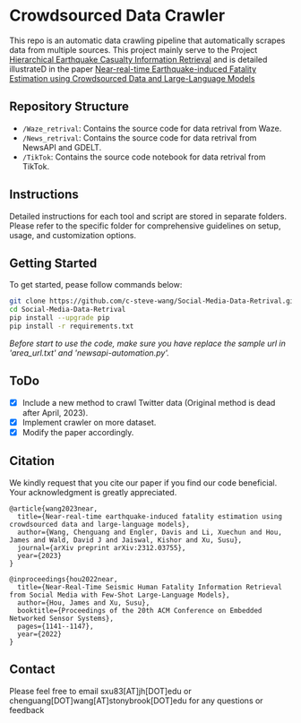 # Crowdsourced Data Crawler

This repo is an automatic data crawling pipeline that automatically scrapes data from multiple sources. This project mainly serve to the Project [Hierarchical Earthquake Casualty Information Retrieval](https://github.com/SusuXu-s-Lab/Hierarchical-Earthquake-Casualty-Information-Retrieval/) and is detailed illustrateD in the paper [Near-real-time Earthquake-induced Fatality Estimation using Crowdsourced Data and Large-Language Models](https://arxiv.org/abs/2312.03755)

## Repository Structure

- `/Waze_retrival`: Contains the source code for data retrival from Waze.
- `/News_retrival`: Contains the source code for data retrival from NewsAPI and GDELT.
- `/TikTok`: Contains the source code notebook for data retrival from TikTok.

## Instructions

Detailed instructions for each tool and script are stored in separate folders. Please refer to the specific folder for comprehensive guidelines on setup, usage, and customization options.

## Getting Started

To get started, pease follow commands below:

```bash
git clone https://github.com/c-steve-wang/Social-Media-Data-Retrival.git
cd Social-Media-Data-Retrival
pip install --upgrade pip
pip install -r requirements.txt
```

*Before start to use the code, make sure you have replace the sample url in 'area_url.txt' and 'newsapi-automation.py'.*

## ToDo
- [x] Include a new method to crawl Twitter data (Original method is dead after April, 2023).
- [x] Implement crawler on more dataset. 
- [x] Modify the paper accordingly.

## Citation
We kindly request that you cite our paper if you find our code beneficial. Your acknowledgment is greatly appreciated.
```
@article{wang2023near,
  title={Near-real-time earthquake-induced fatality estimation using crowdsourced data and large-language models},
  author={Wang, Chenguang and Engler, Davis and Li, Xuechun and Hou, James and Wald, David J and Jaiswal, Kishor and Xu, Susu},
  journal={arXiv preprint arXiv:2312.03755},
  year={2023}
}

@inproceedings{hou2022near,
  title={Near-Real-Time Seismic Human Fatality Information Retrieval from Social Media with Few-Shot Large-Language Models},
  author={Hou, James and Xu, Susu},
  booktitle={Proceedings of the 20th ACM Conference on Embedded Networked Sensor Systems},
  pages={1141--1147},
  year={2022}
}
```


## Contact
Please feel free to email sxu83[AT]jh[DOT]edu or chenguang[DOT]wang[AT]stonybrook[DOT]edu for any questions or feedback



